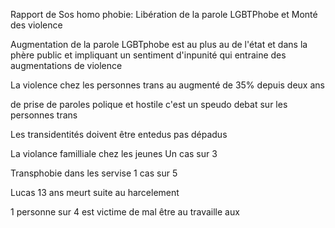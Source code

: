 
Rapport de  Sos homo phobie: Libération de la parole LGBTPhobe et Monté des violence 


Augmentation de la parole LGBTphobe est au plus au de l'état et dans la phère public et impliquant un sentiment d'inpunité qui entraine des augmentations de violence 

La violence chez les personnes trans au augmenté de 35% depuis deux ans 

de prise de paroles polique et hostile c'est un speudo debat sur les personnes trans

Les transidentités doivent être entedus pas dépadus 

La violance familliale chez les jeunes Un cas sur 3



Transphobie dans les servise 1 cas sur 5 

Lucas 13 ans meurt suite au harcelement 

1 personne sur 4 est victime de mal être  au travaille aux 